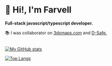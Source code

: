 # 👋 Hi!, I'm Farvell 
**Full-stack javascript/typescript developer.** <br>

 📚 I was collaborator on <a href="https://3dsmaps.com/">3dsmaps.com</a> and <a href="https://discordsafe.com/docs/">D-Safe.<br><br>

[![My GitHub stats](https://github-readme-stats.vercel.app/api?username=farvellhub&show_icons=true&theme=dracula)](https://github.com/farvellhub/github-readme-stats)

[![Top Langs](https://github-readme-stats.vercel.app/api/top-langs/?username=farvellhub&layout=compact&theme=dracula)](https://github.com/farvellhub/github-readme-stats)
